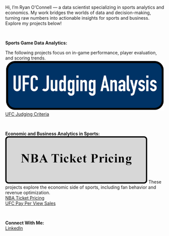 
Hi, I’m Ryan O'Connell — a data scientist specializing in sports analytics and economics. My work bridges the worlds of data and decision-making, turning raw numbers into actionable insights for sports and business. Explore my projects below!

&nbsp;<br>

**Sports Game Data Analytics:**

The following projects focus on in-game performance, player evaluation, and scoring trends.
&nbsp;<br>
![Image](/assets/images/ufc_judging_button.png)
[UFC Judging Criteria](https://oconnellryan.github.io/ufc-judging-analysis.html)

&nbsp;<br>

**Economic and Business Analytics in Sports:**
![Image](/assets/images/nba_button.png)
These projects explore the economic side of sports, including fan behavior and revenue optimization.
&nbsp;<br>
[NBA Ticket Pricing](https://oconnellryan.github.io/nba-ticket-pricing.html) &nbsp;<br>
[UFC Pay Per View Sales](https://oconnellryan.github.io/ufc_ppv.html)

&nbsp;<br>

**Connect With Me:** &nbsp;<br>
[LinkedIn](https://www.linkedin.com/in/ryan-m-oconnell/)
